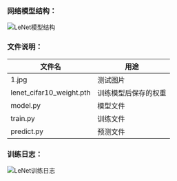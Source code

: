 ### 网络模型结构：

![LeNet模型结构](https://images.cnblogs.com/cnblogs_com/blogs/471668/galleries/1907323/o_220315104051_LeNet.png)

### 文件说明：

| 文件名                   | 用途                 |
| ------------------------ | -------------------- |
| 1.jpg                    | 测试图片             |
| lenet_cifar10_weight.pth | 训练模型后保存的权重 |
| model.py                 | 模型文件             |
| train.py                 | 训练文件             |
| predict.py               | 预测文件             |

### 训练日志：

![LeNet训练日志](https://images.cnblogs.com/cnblogs_com/blogs/471668/galleries/1907323/o_220315130459_LeNet%E8%AE%AD%E7%BB%83%E6%97%A5%E5%BF%97.png)

